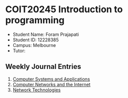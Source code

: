 # COIT20245 Introduction to programming

- Student Name: Foram Prajapati
- Student ID: 12228385
- Campus: Melbourne
- Tutor: 

## Weekly Journal Entries
1. [Computer Systems and Applications](./week01.md)
1. [Computer Networks and the Internet](./week02.md)
1. [Network Technologies](./week03.md)
